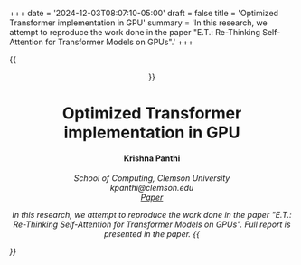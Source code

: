 +++
date = '2024-12-03T08:07:10-05:00'
draft = false
title = 'Optimized Transformer implementation in GPU'
summary = 'In this research, we attempt to reproduce the work done in the paper "E.T.: Re-Thinking Self-Attention for Transformer Models on GPUs".'
+++

{{<center>}}

<div>
<h1>Optimized Transformer implementation in GPU</h1>
<h4>Krishna Panthi </h4>
<i>School of Computing, Clemson University<i>
<br>
<i>kpanthi@clemson.edu</i>
</div>
<div class="paper">
<a class="paper-link" href="/pdfs/ET_Parch_Final_Report_Krishna_Panthi.pdf">Paper</a>

</div>


In this research, we attempt to reproduce the work done in the paper "E.T.: Re-Thinking Self-Attention for Transformer Models on GPUs".
Full report is presented in the paper.
{{</center>}}